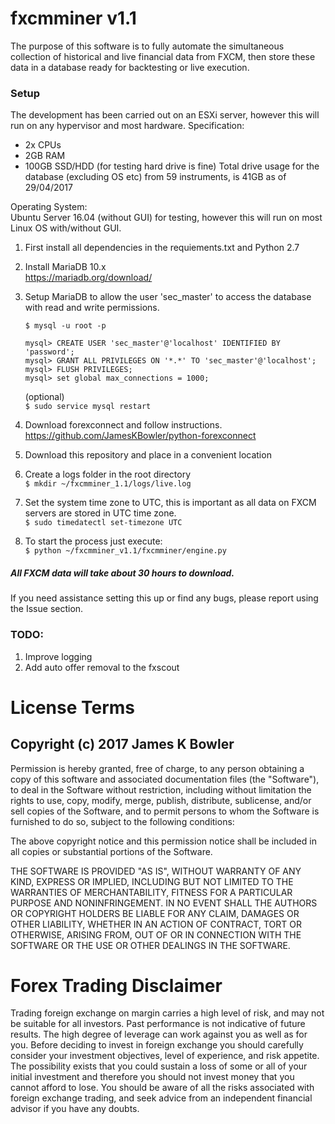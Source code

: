 # fxcmminer v1.1
The purpose of this software is to fully automate the simultaneous collection of historical and live financial data from FXCM, then store these data in a database ready for backtesting or live execution.
### Setup
The development has been carried out on an ESXi server, however this will run on any hypervisor and most hardware.
Specification:  
 - 2x CPUs  
 - 2GB RAM  
 - 100GB SSD/HDD (for testing hard drive is fine)
 Total drive usage for the database (excluding OS etc) from 59 instruments, is 41GB as of 29/04/2017
 
 Operating System:  
 Ubuntu Server 16.04 (without GUI) for testing, however this will run on most Linux OS with/without GUI.  
 
 1. First install all dependencies in the requiements.txt and Python 2.7
 
 2. Install MariaDB 10.x  
   https://mariadb.org/download/
 
 3. Setup MariaDB to allow the user 'sec_master' to access the database with read and write permissions.
 
    `$ mysql -u root -p`  
  
    `mysql> CREATE USER 'sec_master'@'localhost' IDENTIFIED BY 'password';`  
    `mysql> GRANT ALL PRIVILEGES ON '*.*' TO 'sec_master'@'localhost';`  
    `mysql> FLUSH PRIVILEGES;`  
    `mysql> set global max_connections = 1000;`  
 
    (optional)  
    `$ sudo service mysql restart`  
 
 4. Download forexconnect and follow instructions.  
  https://github.com/JamesKBowler/python-forexconnect  
 
 5. Download this repository and place in a convenient location
 
 6. Create a logs folder in the root directory  
  `$ mkdir ~/fxcmminer_1.1/logs/live.log`  
  
 7. Set the system time zone to UTC, this is important as all data on FXCM servers are stored in UTC time zone.  
  `$ sudo timedatectl set-timezone UTC`  
 
 8. To start the process just execute:  
  `$ python ~/fxcmminer_v1.1/fxcmminer/engine.py`  
 
##### All FXCM data will take about 30 hours to download.
If you need assistance setting this up or find any bugs, please report using the Issue section.

### TODO:
1. Improve logging
2. Add auto offer removal to the fxscout

# License Terms  

## Copyright (c) 2017 James K Bowler  

Permission is hereby granted, free of charge, to any person obtaining a copy of this software and associated documentation files (the "Software"), to deal in the Software without restriction, including without limitation the rights to use, copy, modify, merge, publish, distribute, sublicense, and/or sell copies of the Software, and to permit persons to whom the Software is furnished to do so, subject to the following conditions:  

The above copyright notice and this permission notice shall be included in all copies or substantial portions of the Software.  

THE SOFTWARE IS PROVIDED "AS IS", WITHOUT WARRANTY OF ANY KIND, EXPRESS OR IMPLIED, INCLUDING BUT NOT LIMITED TO THE WARRANTIES OF MERCHANTABILITY, FITNESS FOR A PARTICULAR PURPOSE AND NONINFRINGEMENT. IN NO EVENT SHALL THE AUTHORS OR COPYRIGHT HOLDERS BE LIABLE FOR ANY CLAIM, DAMAGES OR OTHER LIABILITY, WHETHER IN AN ACTION OF CONTRACT, TORT OR OTHERWISE, ARISING FROM, OUT OF OR IN CONNECTION WITH THE SOFTWARE OR THE USE OR OTHER DEALINGS IN THE SOFTWARE.  

# Forex Trading Disclaimer  
Trading foreign exchange on margin carries a high level of risk, and may not be suitable for all investors. Past performance is not indicative of future results. The high degree of leverage can work against you as well as for you. Before deciding to invest in foreign exchange you should carefully consider your investment objectives, level of experience, and risk appetite. The possibility exists that you could sustain a loss of some or all of your initial investment and therefore you should not invest money that you cannot afford to lose. You should be aware of all the risks associated with foreign exchange trading, and seek advice from an independent financial advisor if you have any doubts.
